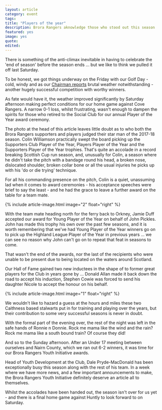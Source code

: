 ```yaml
---
layout: article
category: event
tags:
title: "Players of the year"
description: Brora Rangers aknowledge those who stood out this season ...
featured: yes
image: yes
quote:
edited:
---
```

There is something of the anti-climax inevitable in having to celebrate the 'end of season' before the season ends ... but we like to think we pulled it off last Saturday.

To be honest, we got things underway on the Friday with our Golf Day - cold, windy and as our [Chairman reports](/2018/04/17/the-weekend-that-was/) brutal weather notwithstanding - another hugely successful competition with worthy winners.

As fate would have it, the weather improved significantly by Saturday afternoon making perfect conditions for our home game against Cove Rangers. A narrow 0-1 loss, whilst frustrating, wasn't enough to dampen the spirits for those who retired to the Social Club for our annual Player of the Year award ceremony.

The photo at the head of this article leaves little doubt as to who both the Brora Rangers supporters and players judged their star man of the 2017-18 season. Colin Williamson practically swept the board picking up the Supporters Club Player of the Year, Players Player of the Year and the Supporters Player of the Year trophies. That's quite an accolade in a record breaking Scottish Cup run season, and, unusually for Colin, a season where he didn't take the pitch with a bandage round his head, a broken nose, dislocated shoulder, broken collar bone or all the usual injuries he picks up with his 'do or die trying' technique.

For all his commanding presence on the pitch, Colin is a quiet, unassuming lad when it comes to award ceremonies - his acceptance speeches were brief to say the least - and he had the grace to leave a further award on the table for a team mate.

{% include article-image.html image="2" float="right" %}

With the team mate heading north for the ferry back to Orkney, Jamie Duff accepted our award for Young Player of the Year on behalf of John Pickles. John has made this trophy his own over the past few seasons, and it is worth remembering that we've had Young Player of the Year winners go on to pick up the Highland League Player of the Year in previous years ... we can see no reason why John can't go on to repeat that feat in seasons to come.

That wasn't the end of the awards, nor the last of the recipients who were unable to be present due to being located on the waters around Scotland.

Our Hall of Fame gained two new inductees in the shape of to former great players for the Club in years gone by ... Donald Allan made it back down the road to accept his induction, Stephen Cowie was forced to send his daughter Nicole to accept the honour on his behalf.

{% include article-image.html image="1" float="right" %}

We wouldn't like to hazard a guess at the hours and miles these two Caithness based stalwarts put in for training and playing over the years, but their contribution to some very successful seasons is never in doubt.

With the formal part of the evening over, the rest of the night was left in the safe hands of Ronnie n Donnie. Rock me mama like the wind and the rain? Rock me mama like a south bound train? Of course they did!

And so to the Sunday afternoon. After an Under 17 meeting between ourselves and Nairn County, which we ran out 6-2 winners, it was time for our Brora Rangers Youth Initiative awards.

Head of Youth Development at the Club, Dale Pryde-MacDonald has been exceptionally busy this season along with the rest of his team. In a week where we have more news, and a few important announcements to make, the Brora Rangers Youth Initiative definitely deserve an article all to themselves.

Whilst the accolades have been handed out, the season isn't over for us yet - and there is a final home game against Huntly to look forward to on Saturday.
